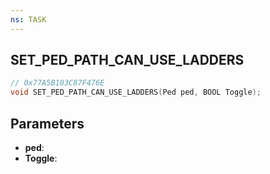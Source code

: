 ```yaml
---
ns: TASK
---
```

## SET_PED_PATH_CAN_USE_LADDERS

```c
// 0x77A5B103C87F476E
void SET_PED_PATH_CAN_USE_LADDERS(Ped ped, BOOL Toggle);
```

## Parameters
* **ped**:
* **Toggle**:
